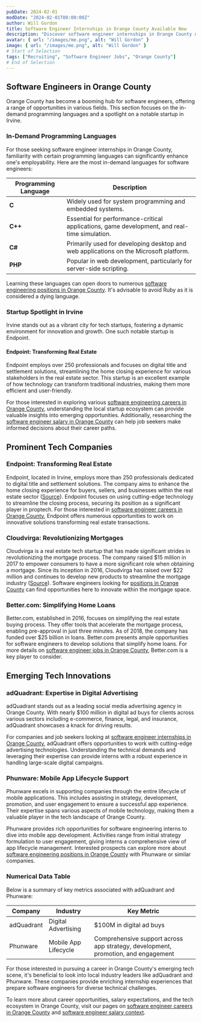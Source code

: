 ```yaml
---
pubDate: 2024-02-01
modDate: "2024-02-01T00:00:00Z"
author: Will Gordon
title: Software Engineer Internships in Orange County Available Now
description: "Discover software engineer internships in Orange County now! Explore top companies and launch your tech career today."
avatar: { url: "/images/me.png", alt: "Will Gordon" }
image: { url: "/images/me.png", alt: "Will Gordon" }
# Start of Selection
tags: ["Recruiting", "Software Engineer Jobs", "Orange County"]
# End of Selection
---
```



## Software Engineers in Orange County

Orange County has become a booming hub for software engineers, offering a range of opportunities in various fields. This section focuses on the in-demand programming languages and a spotlight on a notable startup in Irvine.

### In-Demand Programming Languages

For those seeking software engineer internships in Orange County, familiarity with certain programming languages can significantly enhance one's employability. Here are the most in-demand languages for software engineers:

| Programming Language | Description |
| --- | --- |
| **C** | Widely used for system programming and embedded systems. |
| **C++** | Essential for performance-critical applications, game development, and real-time simulation. |
| **C#** | Primarily used for developing desktop and web applications on the Microsoft platform. |
| **PHP** | Popular in web development, particularly for server-side scripting. |

Learning these languages can open doors to numerous [software engineering positions in Orange County](https://https://tustinrecruiting.com/posts/software-engineering-positions-orange-county). It's advisable to avoid Ruby as it is considered a dying language.

### Startup Spotlight in Irvine

Irvine stands out as a vibrant city for tech startups, fostering a dynamic environment for innovation and growth. One such notable startup is Endpoint.

#### Endpoint: Transforming Real Estate

Endpoint employs over 250 professionals and focuses on digital title and settlement solutions, streamlining the home closing experience for various stakeholders in the real estate sector. This startup is an excellent example of how technology can transform traditional industries, making them more efficient and user-friendly.

For those interested in exploring various [software engineering careers in Orange County](https://https://tustinrecruiting.com/posts/software-engineer-careers-orange-county), understanding the local startup ecosystem can provide valuable insights into emerging opportunities. Additionally, researching the [software engineer salary in Orange County](https://https://tustinrecruiting.com/posts/software-engineer-salary-orange-county) can help job seekers make informed decisions about their career paths.

## Prominent Tech Companies

### Endpoint: Transforming Real Estate

Endpoint, located in Irvine, employs more than 250 professionals dedicated to digital title and settlement solutions. The company aims to enhance the home closing experience for buyers, sellers, and businesses within the real estate sector ([Source](https://www.builtinla.com/articles/orange-county-tech-companies)). Endpoint focuses on using cutting-edge technology to streamline the closing process, securing its position as a significant player in proptech. For those interested in [software engineer careers in Orange County](https://https://tustinrecruiting.com/posts/software-engineer-careers-orange-county), Endpoint offers numerous opportunities to work on innovative solutions transforming real estate transactions.

### Cloudvirga: Revolutionizing Mortgages

Cloudvirga is a real estate tech startup that has made significant strides in revolutionizing the mortgage process. The company raised $15 million in 2017 to empower consumers to have a more significant role when obtaining a mortgage. Since its inception in 2016, Cloudvirga has raised over $22 million and continues to develop new products to streamline the mortgage industry ([Source](https://www.builtinla.com/articles/orange-county-tech-companies)). Software engineers looking for [positions in Orange County](https://https://tustinrecruiting.com/posts/software-engineering-positions-orange-county) can find opportunities here to innovate within the mortgage space.

### Better.com: Simplifying Home Loans

Better.com, established in 2016, focuses on simplifying the real estate buying process. They offer tools that accelerate the mortgage process, enabling pre-approval in just three minutes. As of 2018, the company has funded over $25 billion in loans. Better.com presents ample opportunities for software engineers to develop solutions that simplify home loans. For more details on [software engineer jobs in Orange County](https://https://tustinrecruiting.com/posts/software-engineer-jobs-orange-county), Better.com is a key player to consider.

## Emerging Tech Innovations

### adQuadrant: Expertise in Digital Advertising

adQuadrant stands out as a leading social media advertising agency in Orange County. With nearly $100 million in digital ad buys for clients across various sectors including e-commerce, finance, legal, and insurance, adQuadrant showcases a knack for driving results.

For companies and job seekers looking at [software engineer internships in Orange County](https://https://tustinrecruiting.com/posts/software-engineer-jobs-orange-county), adQuadrant offers opportunities to work with cutting-edge advertising technologies. Understanding the technical demands and leveraging their expertise can provide interns with a robust experience in handling large-scale digital campaigns.

### Phunware: Mobile App Lifecycle Support

Phunware excels in supporting companies through the entire lifecycle of mobile applications. This includes assisting in strategy, development, promotion, and user engagement to ensure a successful app experience. Their expertise spans various aspects of mobile technology, making them a valuable player in the tech landscape of Orange County.

Phunware provides rich opportunities for software engineering interns to dive into mobile app development. Activities range from initial strategy formulation to user engagement, giving interns a comprehensive view of app lifecycle management. Interested prospects can explore more about [software engineering positions in Orange County](https://https://tustinrecruiting.com/posts/software-engineering-positions-orange-county) with Phunware or similar companies.

### Numerical Data Table

Below is a summary of key metrics associated with adQuadrant and Phunware:

| Company      | Industry                 | Key Metric                                                |
|--------------|--------------------------|-----------------------------------------------------------|
| adQuadrant   | Digital Advertising      | $100M in digital ad buys                                  |
| Phunware     | Mobile App Lifecycle     | Comprehensive support across app strategy, development, promotion, and engagement |

For those interested in pursuing a career in Orange County's emerging tech scene, it's beneficial to look into local industry leaders like adQuadrant and Phunware. These companies provide enriching internship experiences that prepare software engineers for diverse technical challenges.

To learn more about career opportunities, salary expectations, and the tech ecosystem in Orange County, visit our pages on [software engineer careers in Orange County](https://https://tustinrecruiting.com/posts/software-engineer-careers-orange-county) and [software engineer salary context](https://https://tustinrecruiting.com/posts/software-engineer-salary-orange-county).